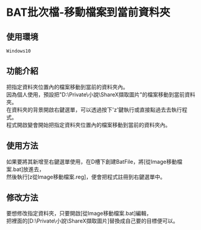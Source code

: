 # BAT批次檔-移動檔案到當前資料夾
 
## 使用環境  
`Windows10`  

## 功能介紹  
把指定資料夾位置內的檔案移動到當前的資料夾內。  
因為個人使用，預設把"D:\Private\小說\ShareX擷取圖片"的檔案移動到當前資料夾。  
在資料夾的背景開啟右鍵選單，可以透過按下'z'鍵執行或直接點過去去執行程式。  
程式開啟變會開始把指定資料夾位置內的檔案移動到當前的資料夾內。    

## 使用方法  
如果要將其新增至右鍵選單使用，在D槽下創建BatFile，將[從Image移動檔案.bat]放進去，  
然後執行[z從Image移動檔案.reg]，便會把程式註冊到右鍵選單中。  

## 修改方法  
要想修改指定資料夾，只要開啟[從Image移動檔案.bat]編輯，  
把裡面的[D:\Private\小說\ShareX擷取圖片]替換成自己要的目標便可以。
